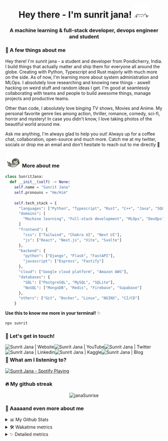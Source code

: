 <h1 align="center">
  Hey there - I'm sunrit jana!
  <img src="assets/cat.gif" width="50" />
</h1>

<h3 align="center">A machine learning & full-stack developer, devops engineer and student</h3>

### 🤗 A few things about me

Hey there! I'm sunrit jana - a student and developer from Pondicherry, India. I build things that actually matter
and ship them for everyone all around the globe. Creating with Python, Typescript and Rust majorly with much more
on the side. As of now, I'm learning more about system administration and MLOps. I absolutely love researching
and knowing new things - aswell hacking on weird stuff and random ideas I get. I'm good at seamlessly
collaborating with teams and people to build awesome things, manage projects and productive teams.

Other than code, I absolutely love binging TV shows, Movies and Anime. My personal favorite genre lies among
action, thriller, romance, comedy, sci-fi, horror and mystery! In case you didn't know, I love taking photos of
the beautiful world around me.

Ask me anything, I'm always glad to help you out! Always up for a coffee chat, collaboration, open-source and
much more. Catch me at my twitter, socials or drop me an email and don't hesitate to reach out to me directly 👋

### <img src="assets/cat-float.gif" width="50"> More about me

```py
class SunritJana:
  def __init__(self) -> None:
    self.name = "Sunrit Jana"
    self.pronouns = "He/Him"

    self.tech_stack = {
      "languages": ["Python", "Typescript", "Rust", "C++", "Java", "SQL"],
      "domains": [
        "Machine learning", "Full-stack development", "MLOps", "DevOps", "System administration"
      ]
      "frontend": {
        "css": ["Tailwind", "Chakra UI", "Next UI"],
        "js": ["React", "Next.js", "Vite", "Svelte"]
      },
      "backend": {
        "python": ["Django", "Flask", "FastAPI"],
        "javascript": ["Express", "Fastify"]
      },
      "cloud": ["Google cloud platform", "Amazon AWS"],
      "databases": {
        "SQL": ["PostgreSQL", "MySQL", "SQLite"],
        "NoSQL": ["MongoDB", "Redis", "Firebase", "Supabase"]
      },
      "others": ["Git", "Docker", "Linux", "NGINX", "CI/CD"]
    }
```

**Use this to know me more in your terminal!** ✨

```sh
npx sunrit
```

### 🌊 Let's get in touch!

[<img align="left" alt="Sunrit Jana | Website" src="https://img.shields.io/badge/Website-02ccf7?style=for-the-badge&logo=https://raw.githubusercontent.com/iconic/open-iconic/master/svg/globe.svg&logoColor=white" />][website]
[<img align="left" alt="Sunrit Jana | YouTube" src="https://img.shields.io/badge/YouTube-FF0000?style=for-the-badge&logo=youtube&logoColor=white" />][youtube]
[<img align="left" alt="Sunrit Jana | Twitter" src="https://img.shields.io/badge/Twitter-1DA1F2?style=for-the-badge&logo=twitter&logoColor=white" />][twitter]
[<img align="left" alt="Sunrit Jana | Linkedin" src="https://img.shields.io/badge/LinkedIn-0077B5?style=for-the-badge&logo=linkedin&logoColor=white" />][linkedin]
[<img align="left" alt="Sunrit Jana | Kaggle" src="https://img.shields.io/badge/Kaggle-20BEFF?style=for-the-badge&logo=Kaggle&logoColor=white" />][kaggle]
[<img align="left" alt="Sunrit Jana | Blog" src="https://img.shields.io/badge/Hashnode-2962FF?style=for-the-badge&logo=hashnode&logoColor=white" />][blog]

<br />

### 👀 What am I listening to?

[<img src="https://spotify-activity.warriordefenderz.vercel.app/api/spotify" alt="Sunrit Jana - Spotify Playing" width="400" />](https://open.spotify.com/user/qy9jhr85so9g8pr6zz7aizc6x)

### 🔥 My github streak

<p align="center">
  <img align="center" src="https://github-readme-streak-stats.herokuapp.com/?user=janaSunrise&theme=algolia" alt="janaSunrise" />
</p>

### 🙌 Aaaaand even more about me

<details>
  <summary>📊 My Github Stats</summary>
 
  <p>
    <img src="https://github-readme-stats.warriordefenderz.vercel.app/api?username=janasunrise&show_icons=true&include_all_commits=true&line_height=25" alt="janasunrise" />
  </p>

  <p align="left">
    <a href="https://github.com/janaSunrise">
      <img src="https://github-profile-trophy.vercel.app/?username=janaSunrise&margin-w=15&margin-h=15"  alt="janaSunrise" />
    </a>
  </p>
</details>

<details>
  <summary>🛠 Wakatime metrics</summary>
  <br />

<!--START_SECTION:waka-->
![Code Time](http://img.shields.io/badge/Code%20Time-0%20secs-blue)

![Lines of code](https://img.shields.io/badge/From%20Hello%20World%20I%27ve%20Written-1%20Million%20lines%20of%20code-blue)

**🐱 My GitHub Data** 

> 🏆 1,122 Contributions in the Year 2022
 > 
> 📦 478.9 kB Used in GitHub's Storage 
 > 
> 🚫 Not Opted to Hire
 > 
> 📜 69 Public Repositories 
 > 
> 🔑 1 Private Repository 
 > 
**I'm an Early 🐤** 

```text
🌞 Morning    273 commits    ███░░░░░░░░░░░░░░░░░░░░░░   12.15% 
🌆 Daytime    888 commits    ██████████░░░░░░░░░░░░░░░   39.52% 
🌃 Evening    978 commits    ███████████░░░░░░░░░░░░░░   43.52% 
🌙 Night      108 commits    █░░░░░░░░░░░░░░░░░░░░░░░░   4.81%

```
📅 **I'm Most Productive on Sunday** 

```text
Monday       339 commits    ███░░░░░░░░░░░░░░░░░░░░░░   15.09% 
Tuesday      350 commits    ████░░░░░░░░░░░░░░░░░░░░░   15.58% 
Wednesday    268 commits    ███░░░░░░░░░░░░░░░░░░░░░░   11.93% 
Thursday     280 commits    ███░░░░░░░░░░░░░░░░░░░░░░   12.46% 
Friday       263 commits    ███░░░░░░░░░░░░░░░░░░░░░░   11.7% 
Saturday     363 commits    ████░░░░░░░░░░░░░░░░░░░░░   16.15% 
Sunday       384 commits    ████░░░░░░░░░░░░░░░░░░░░░   17.09%

```


📊 **This Week I Spent My Time On** 

```text
⌚︎ Time Zone: Asia/Kolkata

💬 Programming Languages: 
TypeScript               4 hrs 28 mins       █████████████░░░░░░░░░░░░   54.37% 
Python                   1 hr 50 mins        █████░░░░░░░░░░░░░░░░░░░░   22.46% 
Other                    53 mins             ██░░░░░░░░░░░░░░░░░░░░░░░   10.89% 
JavaScript               23 mins             █░░░░░░░░░░░░░░░░░░░░░░░░   4.85% 
TOML                     15 mins             ░░░░░░░░░░░░░░░░░░░░░░░░░   3.19%

🔥 Editors: 
VS Code                  8 hrs 13 mins       █████████████████████████   100.0%

🐱‍💻 Projects: 
waiter-v1-test           4 hrs 46 mins       ██████████████░░░░░░░░░░░   58.11% 
aio-api-discord-bots     1 hr 20 mins        ████░░░░░░░░░░░░░░░░░░░░░   16.32% 
saturn-sdk-ts            31 mins             █░░░░░░░░░░░░░░░░░░░░░░░░   6.33% 
hypixelio                30 mins             █░░░░░░░░░░░░░░░░░░░░░░░░   6.12% 
backend                  28 mins             █░░░░░░░░░░░░░░░░░░░░░░░░   5.87%

💻 Operating System: 
Linux                    8 hrs 13 mins       █████████████████████████   100.0%

```

**I Mostly Code in Python** 

```text
Python                   38 repos            █████████░░░░░░░░░░░░░░░░   38.78% 
JavaScript               18 repos            ████░░░░░░░░░░░░░░░░░░░░░   18.37% 
TypeScript               18 repos            ████░░░░░░░░░░░░░░░░░░░░░   18.37% 
Jupyter Notebook         7 repos             █░░░░░░░░░░░░░░░░░░░░░░░░   7.14% 
Rust                     4 repos             █░░░░░░░░░░░░░░░░░░░░░░░░   4.08%

```


**Timeline**

![Chart not found](https://raw.githubusercontent.com/janaSunrise/janaSunrise/main/charts/bar_graph.png) 


 Last Updated on 30/07/2022 00:55:51 UTC
<!--END_SECTION:waka-->
</details>

<details>
 <summary>✨ Detailed metrics</summary>
 
 <table>
  <tr>
    <th>🤗 Profile Details</th>
    <th>🔧 Repositories traffic</th>
  </tr>
  <tr>
   <td>
     <img src="metrics/profile.svg" alt="" width="400">
   </td>
   <td>
     <img src="metrics/repositories.svg" alt="" width="400">
   </td>
  </tr>
  <tr>
    <th>📅 Isometric commit calendar</th>
    <th>👀 Most used languages</th>
  </tr>
  <tr>
    <td align="center">
      <img src="metrics/isocalendar.svg" alt="" width="400">
    </td>
    <td>
      <img src="metrics/languages.svg" alt="" width="400">
    </td>
  </tr>
  <tr>
   <th>🌊 WakaTime plugin</th>
   <th>🌟 Recently starred repositories</th>
  </tr>
  <tr>
   <td align="center">
    <img src="metrics/wakatime.svg" alt="" width="400">
   </td>
   <td align="center">
    <img src="metrics/starred_repos.svg" alt="" width="400">
   </td>
  </tr>
 </table>
</details>

<!-- Links and URLs -->

[website]: https://sunritjana.now.sh
[youtube]: https://www.youtube.com/channel/UC3S4lcSvaSIiT3uSRSi7uCQ
[twitter]: https://twitter.com/janaSunrise
[linkedin]: https://www.linkedin.com/in/SunritJana
[kaggle]: https://www.kaggle.com/sunritjana/
[blog]: https://thedevden.hashnode.dev
